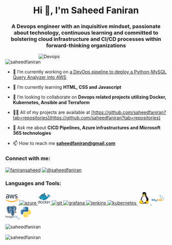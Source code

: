 <h1 align="center">Hi 👋, I'm Saheed Faniran</h1>
<h3 align="center">A Devops engineer with an inquisitive mindset, passionate about technology, continuous learning and committed to bolstering cloud infrastructure and CI/CD processes within forward-thinking organizations</h3>

<img align="right" alt="Devops" width="400" src="https://camo.githubusercontent.com/cae12fddd9d6982901d82580bdf321d81fb299141098ca1c2d4891870827bf17/68747470733a2f2f6d69726f2e6d656469756d2e636f6d2f6d61782f313336302f302a37513379765349765f7430696f4a2d5a2e676966">

<p align="left"> <img src="https://komarev.com/ghpvc/?username=saheedfaniran&label=Profile%20views&color=0e75b6&style=flat" alt="saheedfaniran" /> </p>

- 🔭 I’m currently working on [a DevOps pipeline to deploy a Python-MySQL Query Analyzer into AWS](https://github.com/saheedfaniran/Python-MySQL-Query-Analyzer)

- 🌱 I’m currently learning **HTML, CSS and Javascript**

- 👯 I’m looking to collaborate on **Devops related projects utilizing Docker, Kubernetes, Ansible and Terraform**

- 👨‍💻 All of my projects are available at [https://github.com/saheedfaniran?tab=repositories](https://github.com/saheedfaniran?tab=repositories)

- 💬 Ask me about **CICD Pipelines, Azure infrastructures and Microsoft 365 technologies**

- 📫 How to reach me **saheedfaniran@gmail.com**

<h3 align="left">Connect with me:</h3>
<p align="left">
<a href="https://linkedin.com/in/faniransaheed" target="blank"><img align="center" src="https://raw.githubusercontent.com/rahuldkjain/github-profile-readme-generator/master/src/images/icons/Social/linked-in-alt.svg" alt="faniransaheed" height="30" width="40" /></a>
<a href="https://medium.com/@saheedfaniran" target="blank"><img align="center" src="https://raw.githubusercontent.com/rahuldkjain/github-profile-readme-generator/master/src/images/icons/Social/medium.svg" alt="@saheedfaniran" height="30" width="40" /></a>
</p>

<h3 align="left">Languages and Tools:</h3>
<p align="left"> <a href="https://aws.amazon.com" target="_blank" rel="noreferrer"> <img src="https://raw.githubusercontent.com/devicons/devicon/master/icons/amazonwebservices/amazonwebservices-original-wordmark.svg" alt="aws" width="40" height="40"/> </a> <a href="https://azure.microsoft.com/en-in/" target="_blank" rel="noreferrer"> <img src="https://www.vectorlogo.zone/logos/microsoft_azure/microsoft_azure-icon.svg" alt="azure" width="40" height="40"/> </a> <a href="https://www.docker.com/" target="_blank" rel="noreferrer"> <img src="https://raw.githubusercontent.com/devicons/devicon/master/icons/docker/docker-original-wordmark.svg" alt="docker" width="40" height="40"/> </a> <a href="https://git-scm.com/" target="_blank" rel="noreferrer"> <img src="https://www.vectorlogo.zone/logos/git-scm/git-scm-icon.svg" alt="git" width="40" height="40"/> </a> <a href="https://grafana.com" target="_blank" rel="noreferrer"> <img src="https://www.vectorlogo.zone/logos/grafana/grafana-icon.svg" alt="grafana" width="40" height="40"/> </a> <a href="https://www.jenkins.io" target="_blank" rel="noreferrer"> <img src="https://www.vectorlogo.zone/logos/jenkins/jenkins-icon.svg" alt="jenkins" width="40" height="40"/> </a> <a href="https://kubernetes.io" target="_blank" rel="noreferrer"> <img src="https://www.vectorlogo.zone/logos/kubernetes/kubernetes-icon.svg" alt="kubernetes" width="40" height="40"/> </a> <a href="https://www.linux.org/" target="_blank" rel="noreferrer"> <img src="https://raw.githubusercontent.com/devicons/devicon/master/icons/linux/linux-original.svg" alt="linux" width="40" height="40"/> </a> <a href="https://www.mysql.com/" target="_blank" rel="noreferrer"> <img src="https://raw.githubusercontent.com/devicons/devicon/master/icons/mysql/mysql-original-wordmark.svg" alt="mysql" width="40" height="40"/> </a> <a href="https://www.postgresql.org" target="_blank" rel="noreferrer"> <img src="https://raw.githubusercontent.com/devicons/devicon/master/icons/postgresql/postgresql-original-wordmark.svg" alt="postgresql" width="40" height="40"/> </a> <a href="https://www.python.org" target="_blank" rel="noreferrer"> <img src="https://raw.githubusercontent.com/devicons/devicon/master/icons/python/python-original.svg" alt="python" width="40" height="40"/> </a> </p>

<p><img align="center" src="https://github-readme-stats.vercel.app/api/top-langs?username=saheedfaniran&show_icons=true&locale=en&layout=compact" alt="saheedfaniran" /></p>

<p><img align="center" src="https://github-readme-streak-stats.herokuapp.com/?user=saheedfaniran&" alt="saheedfaniran" /></p>
